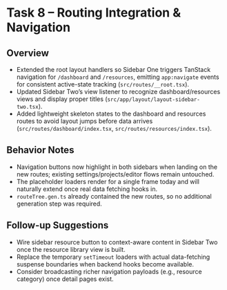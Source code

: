 # Task 8 – Routing Integration & Navigation

## Overview
- Extended the root layout handlers so Sidebar One triggers TanStack navigation for `/dashboard` and `/resources`, emitting `app:navigate` events for consistent active-state tracking (`src/routes/__root.tsx`).
- Updated Sidebar Two’s view listener to recognize dashboard/resources views and display proper titles (`src/app/layout/layout-sidebar-two.tsx`).
- Added lightweight skeleton states to the dashboard and resources routes to avoid layout jumps before data arrives (`src/routes/dashboard/index.tsx`, `src/routes/resources/index.tsx`).

## Behavior Notes
- Navigation buttons now highlight in both sidebars when landing on the new routes; existing settings/projects/editor flows remain untouched.
- The placeholder loaders render for a single frame today and will naturally extend once real data fetching hooks in.
- `routeTree.gen.ts` already contained the new routes, so no additional generation step was required.

## Follow-up Suggestions
- Wire sidebar resource button to context-aware content in Sidebar Two once the resource library view is built.
- Replace the temporary `setTimeout` loaders with actual data-fetching suspense boundaries when backend hooks become available.
- Consider broadcasting richer navigation payloads (e.g., resource category) once detail pages exist.
